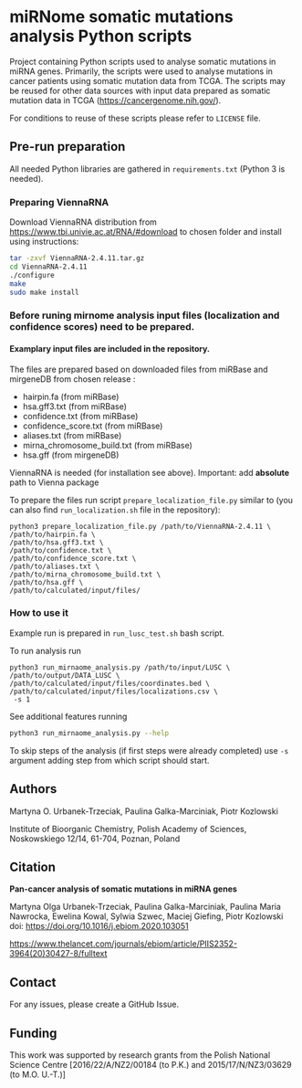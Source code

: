 # miRNome somatic mutations analysis Python scripts

Project containing Python scripts used to analyse somatic mutations in miRNA genes.
Primarily, the scripts were used to analyse mutations in cancer patients using somatic mutation data from TCGA.
The scripts may be reused for other data sources with input data prepared as somatic mutation data 
in TCGA (https://cancergenome.nih.gov/). 

For conditions to reuse of these scripts please refer to `LICENSE` file.

## Pre-run preparation

All needed Python libraries are gathered in `requirements.txt` (Python 3 is needed).

### Preparing ViennaRNA

Download ViennaRNA distribution from https://www.tbi.univie.ac.at/RNA/#download 
to chosen folder
and install using instructions:
```bash
tar -zxvf ViennaRNA-2.4.11.tar.gz
cd ViennaRNA-2.4.11
./configure
make
sudo make install
```

### Before runing mirnome analysis input files (localization and confidence scores) need to be prepared.
#### Examplary input files are included in the repository.

The files are prepared based on downloaded files from miRBase and mirgeneDB from chosen release :
- hairpin.fa (from miRBase)
- hsa.gff3.txt (from miRBase)
- confidence.txt (from miRBase)
- confidence_score.txt (from miRBase)
- aliases.txt (from miRBase)
- mirna_chromosome_build.txt (from miRBase)
- hsa.gff (from mirgeneDB)

ViennaRNA is needed (for installation see above). Important: add **absolute** path to Vienna package 
    
To prepare the files run script `prepare_localization_file.py` similar to (you can also find `run_localization.sh` file in the repository):

    python3 prepare_localization_file.py /path/to/ViennaRNA-2.4.11 \
    /path/to/hairpin.fa \
    /path/to/hsa.gff3.txt \
    /path/to/confidence.txt \
    /path/to/confidence_score.txt \
    /path/to/aliases.txt \
    /path/to/mirna_chromosome_build.txt \
    /path/to/hsa.gff \
    /path/to/calculated/input/files/

### How to use it

Example run is prepared in `run_lusc_test.sh` bash script.

To run analysis run

```
python3 run_mirnaome_analysis.py /path/to/input/LUSC \
/path/to/output/DATA_LUSC \
/path/to/calculated/input/files/coordinates.bed \
/path/to/calculated/input/files/localizations.csv \
 -s 1
```

See additional features running  

```bash
python3 run_mirnaome_analysis.py --help
```

To skip steps of the analysis (if first steps were already completed) use `-s` argument adding step
from which script should start.

## Authors

Martyna O. Urbanek-Trzeciak, Paulina Galka-Marciniak, Piotr Kozlowski

Institute of Bioorganic Chemistry, Polish Academy of Sciences, Noskowskiego 12/14, 61-704, 
Poznan, Poland

## Citation

**Pan-cancer analysis of somatic mutations in miRNA genes**

Martyna Olga Urbanek-Trzeciak, Paulina Galka-Marciniak, Paulina Maria Nawrocka, Ewelina Kowal, Sylwia Szwec, Maciej Giefing,  Piotr Kozlowski
doi: https://doi.org/10.1016/j.ebiom.2020.103051

https://www.thelancet.com/journals/ebiom/article/PIIS2352-3964(20)30427-8/fulltext

## Contact

For any issues, please create a GitHub Issue.

## Funding

This work was supported by research grants from the Polish National Science Centre [2016/22/A/NZ2/00184 (to P.K.) and 2015/17/N/NZ3/03629 (to M.O. U.-T.)]
